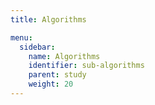 ```yaml
---
title: Algorithms

menu:
  sidebar:
    name: Algorithms
    identifier: sub-algorithms
    parent: study
    weight: 20
---
```

